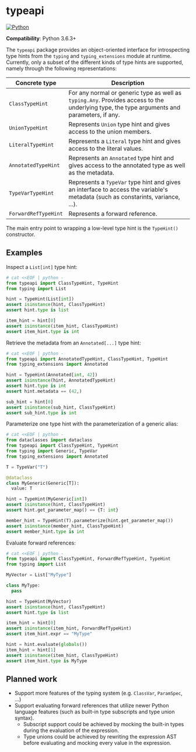 # typeapi

[![Python](https://github.com/NiklasRosenstein/python-typeapi/actions/workflows/python.yml/badge.svg)](https://github.com/NiklasRosenstein/python-typeapi/actions/workflows/python.yml)

__Compatibility__: Python 3.6.3+

The `typeapi` package provides an object-oriented interface for introspecting type hints from the `typing` and
`typing_extensions` module at runtime. Currently, only a subset of the different kinds of type hints are supported,
namely through the following representations:

| Concrete type | Description |
| ------------- | ----------- |
| `ClassTypeHint` | For any normal or generic type as well as `typing.Any`. Provides access to the underlying type, the type arguments and parameters, if any. |
| `UnionTypeHint` | Represents `Union` type hint and gives access to the union members. |
| `LiteralTypeHint` | Represents a `Literal` type hint and gives access to the literal values. |
| `AnnotatedTypeHint` | Represents an `Annotated` type hint and gives access to the annotated type as well as the metadata. |
| `TypeVarTypeHint` | Represents a `TypeVar` type hint and gives an interface to access the variable's metadata (such as constarints, variance, ...). |
| `ForwardRefTypeHint` | Represents a forward reference. |

The main entry point to wrapping a low-level type hint is the `TypeHint()` constructor.

## Examples

Inspect a `List[int]` type hint:

```py
# cat <<EOF | python -
from typeapi import ClassTypeHint, TypeHint
from typing import List

hint = TypeHint(List[int])
assert isinstance(hint, ClassTypeHint)
assert hint.type is list

item_hint = hint[0]
assert isinstance(item_hint, ClassTypeHint)
assert item_hint.type is int
```

Retrieve the metadata from an `Annotated[...]` type hint:

```py
# cat <<EOF | python -
from typeapi import AnnotatedTypeHint, ClassTypeHint, TypeHint
from typing_extensions import Annotated

hint = TypeHint(Annotated[int, 42])
assert isinstance(hint, AnnotatedTypeHint)
assert hint.type is int
assert hint.metadata == (42,)

sub_hint = hint[0]
assert isinstance(sub_hint, ClassTypeHint)
assert sub_hint.type is int
```

Parameterize one type hint with the parameterization of a generic alias:

```py
# cat <<EOF | python -
from dataclasses import dataclass
from typeapi import ClassTypeHint, TypeHint
from typing import Generic, TypeVar
from typing_extensions import Annotated

T = TypeVar("T")

@dataclass
class MyGeneric(Generic[T]):
  value: T

hint = TypeHint(MyGeneric[int])
assert isinstance(hint, ClassTypeHint)
assert hint.get_parameter_map() == {T: int}

member_hint = TypeHint(T).parameterize(hint.get_parameter_map())
assert isinstance(member_hint, ClassTypeHint)
assert member_hint.type is int
```

Evaluate forward references:

```py
# cat <<EOF | python -
from typeapi import ClassTypeHint, ForwardRefTypeHint, TypeHint
from typing import List

MyVector = List["MyType"]

class MyType:
  pass

hint = TypeHint(MyVector)
assert isinstance(hint, ClassTypeHint)
assert hint.type is list

item_hint = hint[0]
assert isinstance(item_hint, ForwardRefTypeHint)
assert item_hint.expr == "MyType"

hint = hint.evaluate(globals())
item_hint = hint[1]
assert isinstance(item_hint, ClassTypeHint)
assert item_hint.type is MyType
```

## Planned work

* Support more features of the typing system (e.g. `ClassVar`, `ParamSpec`, ...)
* Support evaluating forward references that utilize newer Python language features (such as built-in type subscripts
  and type union syntax).
    * Subscript support could be achieved by mocking the built-in types during the evaluation of the expression.
    * Type unions could be achieved by rewriting the expression AST before evaluating and mocking every value in the expression.
